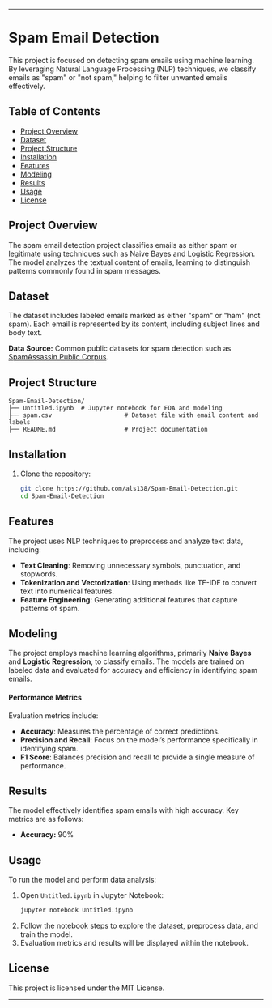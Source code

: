 

---

# Spam Email Detection

This project is focused on detecting spam emails using machine learning. By leveraging Natural Language Processing (NLP) techniques, we classify emails as "spam" or "not spam," helping to filter unwanted emails effectively.

## Table of Contents
- [Project Overview](#project-overview)
- [Dataset](#dataset)
- [Project Structure](#project-structure)
- [Installation](#installation)
- [Features](#features)
- [Modeling](#modeling)
- [Results](#results)
- [Usage](#usage)
- [License](#license)

## Project Overview
The spam email detection project classifies emails as either spam or legitimate using techniques such as Naive Bayes and Logistic Regression. The model analyzes the textual content of emails, learning to distinguish patterns commonly found in spam messages.

## Dataset
The dataset includes labeled emails marked as either "spam" or "ham" (not spam). Each email is represented by its content, including subject lines and body text.

**Data Source:** Common public datasets for spam detection such as [SpamAssassin Public Corpus](https://spamassassin.apache.org/publiccorpus/).

## Project Structure
```
Spam-Email-Detection/
├── Untitled.ipynb  # Jupyter notebook for EDA and modeling
├── spam.csv                    # Dataset file with email content and labels
├── README.md                   # Project documentation
```

## Installation
1. Clone the repository:
   ```bash
   git clone https://github.com/als138/Spam-Email-Detection.git
   cd Spam-Email-Detection
   ```
## Features
The project uses NLP techniques to preprocess and analyze text data, including:
- **Text Cleaning**: Removing unnecessary symbols, punctuation, and stopwords.
- **Tokenization and Vectorization**: Using methods like TF-IDF to convert text into numerical features.
- **Feature Engineering**: Generating additional features that capture patterns of spam.

## Modeling
The project employs machine learning algorithms, primarily **Naive Bayes** and **Logistic Regression**, to classify emails. The models are trained on labeled data and evaluated for accuracy and efficiency in identifying spam emails.

#### Performance Metrics
Evaluation metrics include:
- **Accuracy**: Measures the percentage of correct predictions.
- **Precision and Recall**: Focus on the model’s performance specifically in identifying spam.
- **F1 Score**: Balances precision and recall to provide a single measure of performance.

## Results
The model effectively identifies spam emails with high accuracy. Key metrics are as follows:
- **Accuracy:** 90%

## Usage
To run the model and perform data analysis:
1. Open `Untitled.ipynb` in Jupyter Notebook:
   ```bash
   jupyter notebook Untitled.ipynb
   ```
2. Follow the notebook steps to explore the dataset, preprocess data, and train the model.
3. Evaluation metrics and results will be displayed within the notebook.

## License
This project is licensed under the MIT License.

---

